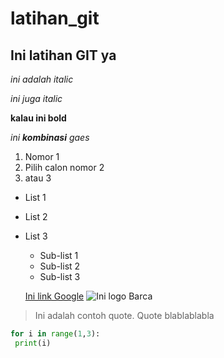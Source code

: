 # latihan_git
## Ini latihan GIT ya

*ini adalah italic*

_ini juga italic_

**kalau ini bold**

_ini **kombinasi** gaes_

1. Nomor 1
2. Pilih calon nomor 2
3. atau 3

- List 1
- List 2
- List 3
  - Sub-list 1
  - Sub-list 2
  - Sub-list 3
  
  [Ini link Google](https://www.google.com/)
  ![Ini logo Barca](https://upload.wikimedia.org/wikipedia/id/thumb/4/47/FC_Barcelona_%28crest%29.svg/1200px-FC_Barcelona_%28crest%29.svg.png)
  
 >Ini adalah contoh quote. Quote blablablabla
 
 ```python
 for i in range(1,3):
  print(i)
 ```
